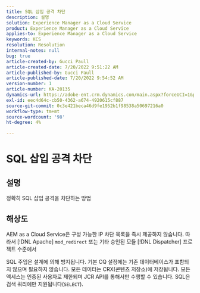 ```yaml
---
title: SQL 삽입 공격 차단
description: 설명
solution: Experience Manager as a Cloud Service
product: Experience Manager as a Cloud Service
applies-to: Experience Manager as a Cloud Service
keywords: KCS
resolution: Resolution
internal-notes: null
bug: true
article-created-by: Gucci Paull
article-created-date: 7/20/2022 9:51:22 AM
article-published-by: Gucci Paull
article-published-date: 7/20/2022 9:54:52 AM
version-number: 1
article-number: KA-20135
dynamics-url: https://adobe-ent.crm.dynamics.com/main.aspx?forceUCI=1&pagetype=entityrecord&etn=knowledgearticle&id=2da8317b-1108-ed11-82e4-00224809a4ae
exl-id: eec4d64c-cb50-4362-a674-4920615cf887
source-git-commit: 0c3e421beca46d9fe1952b1f98538a50697216a0
workflow-type: tm+mt
source-wordcount: '98'
ht-degree: 4%

---
```


# SQL 삽입 공격 차단

## 설명


정확히 SQL 삽입 공격을 차단하는 방법


## 해상도


AEM as a Cloud Service은 구성 가능한 IP 차단 목록을 즉시 제공하지 않습니다. 따라서 [!DNL Apache] `mod_redirect` 또는 기타 승인된 모듈 [!DNL Dispatcher] 프로젝트 수준에서

SQL 주입은 설계에 의해 방지됩니다. 기본 CQ 설정에는 기존 데이터베이스가 포함되지 않으며 필요하지 않습니다. 모든 데이터는 CRX(콘텐츠 저장소)에 저장됩니다. 모든 액세스는 인증된 사용자로 제한되며 JCR API를 통해서만 수행할 수 있습니다. SQL은 검색 쿼리에만 지원됩니다(`SELECT`).
